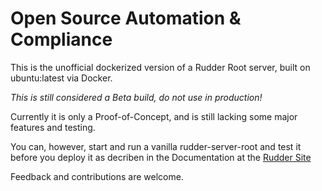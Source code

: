 # Open Source Automation & Compliance
This is the unofficial dockerized version of a Rudder Root server, built on ubuntu:latest via Docker.

*This is still considered a Beta build, do not use in production!*

Currently it is only a Proof-of-Concept, and is still lacking some major features and testing.

You can, however, start and run a vanilla rudder-server-root and test it before you deploy it as decriben in the Documentation at the [Rudder Site](http://www.rudder-project.org/site/documentation/)

Feedback and contributions are welcome.
